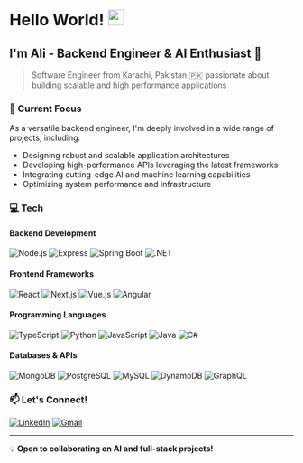 # Hello World! <img src="https://media.giphy.com/media/hvRJCLFzcasrR4ia7z/giphy.gif" width="28"> 

## I'm Ali - Backend Engineer & AI Enthusiast 🚀
> Software Engineer from Karachi, Pakistan 🇵🇰 passionate about building scalable and high performance applications

### 🎯 Current Focus
As a versatile backend engineer, I'm deeply involved in a wide range of projects, including:
- Designing robust and scalable application architectures
- Developing high-performance APIs leveraging the latest frameworks
- Integrating cutting-edge AI and machine learning capabilities
- Optimizing system performance and infrastructure

### 💻 Tech

#### Backend Development
![Node.js](https://img.shields.io/badge/Node.js-43853D?style=for-the-badge&logo=node.js&logoColor=white)
![Express](https://img.shields.io/badge/Express.js-404D59?style=for-the-badge)
![Spring Boot](https://img.shields.io/badge/Spring_Boot-6DB33F?style=for-the-badge&logo=spring&logoColor=white)
![.NET](https://img.shields.io/badge/.NET-512BD4?style=for-the-badge&logo=.net&logoColor=white)

#### Frontend Frameworks
![React](https://img.shields.io/badge/-React-45b8d8?style=for-the-badge&logo=react&logoColor=white)
![Next.js](https://img.shields.io/badge/Next.js-000000?style=for-the-badge&logo=next.js&logoColor=white)
![Vue.js](https://img.shields.io/badge/Vue.js-35495E?style=for-the-badge&logo=vue.js&logoColor=4FC08D)
![Angular](https://img.shields.io/badge/Angular-DD0031?style=for-the-badge&logo=angular&logoColor=white)

#### Programming Languages
![TypeScript](https://img.shields.io/badge/TypeScript-007ACC?style=for-the-badge&logo=typescript&logoColor=white)
![Python](https://img.shields.io/badge/Python-14354C?style=for-the-badge&logo=python&logoColor=white)
![JavaScript](https://img.shields.io/badge/JavaScript-F7DF1E?style=for-the-badge&logo=javascript&logoColor=black)
![Java](https://img.shields.io/badge/Java-ED8B00?style=for-the-badge&logo=openjdk&logoColor=white)
![C#](https://img.shields.io/badge/C%23-239120?style=for-the-badge&logo=c-sharp&logoColor=white)

#### Databases & APIs
![MongoDB](https://img.shields.io/badge/MongoDB-4EA94B?style=for-the-badge&logo=mongodb&logoColor=white)
![PostgreSQL](https://img.shields.io/badge/PostgreSQL-336791?style=for-the-badge&logo=postgresql&logoColor=white)
![MySQL](https://img.shields.io/badge/MySQL-4479A1?style=for-the-badge&logo=mysql&logoColor=white)
![DynamoDB](https://img.shields.io/badge/DynamoDB-4053D6?style=for-the-badge&logo=amazon-dynamodb&logoColor=white)
![GraphQL](https://img.shields.io/badge/GraphQL-E10098?style=for-the-badge&logo=graphql&logoColor=white)


### 📫 Let's Connect!
[![LinkedIn](https://img.shields.io/badge/LinkedIn-0077B5?style=for-the-badge&logo=linkedin&logoColor=white)](https://www.linkedin.com/in/alirehman1279)
[![Gmail](https://img.shields.io/badge/Gmail-EA4335?style=for-the-badge&logo=gmail&logoColor=white)](mailto:alirehman19k1279@gmail.com)

---

💡 **Open to collaborating on AI and full-stack projects!**
